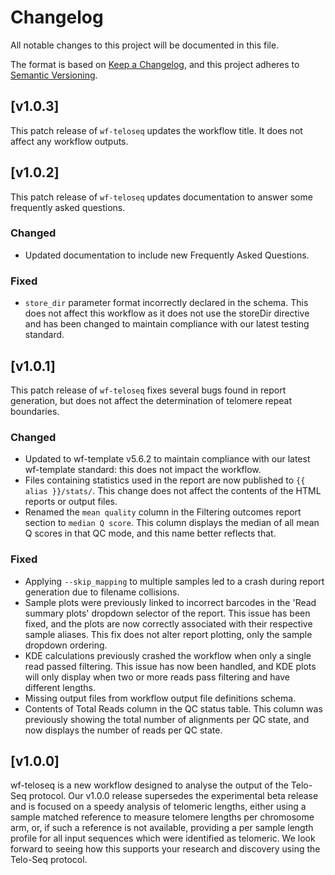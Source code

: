 # Changelog

All notable changes to this project will be documented in this file.

The format is based on [Keep a Changelog](https://keepachangelog.com/en/1.1.0/),
and this project adheres to [Semantic Versioning](https://semver.org/spec/v2.0.0.html).

## [v1.0.3]
This patch release of `wf-teloseq` updates the workflow title. It does not affect any workflow outputs.

## [v1.0.2]
This patch release of `wf-teloseq` updates documentation to answer some frequently asked questions.

### Changed
- Updated documentation to include new Frequently Asked Questions.
### Fixed
- `store_dir` parameter format incorrectly declared in the schema. This does not affect this workflow as it does not use the storeDir directive and has been changed to maintain compliance with our latest testing standard.

## [v1.0.1]
This patch release of `wf-teloseq` fixes several bugs found in report generation, but does not affect the determination of telomere repeat boundaries.

### Changed
- Updated to wf-template v5.6.2 to maintain compliance with our latest wf-template standard: this does not impact the workflow.
- Files containing statistics used in the report are now published to `{{ alias }}/stats/`. This change does not affect the contents of the HTML reports or output files.
- Renamed the `mean quality` column in the Filtering outcomes report section to `median Q score`. This column displays the median of all mean Q scores in that QC mode, and this name better reflects that.

### Fixed
- Applying `--skip_mapping` to multiple samples led to a crash during report generation due to filename collisions.
- Sample plots were previously linked to incorrect barcodes in the 'Read summary plots' dropdown selector of the report. This issue has been fixed, and the plots are now correctly associated with their respective sample aliases. This fix does not alter report plotting, only the sample dropdown ordering.
- KDE calculations previously crashed the workflow when only a single read passed filtering. This issue has now been handled, and KDE plots will only display when two or more reads pass filtering and have different lengths.
- Missing output files from workflow output file definitions schema.
- Contents of Total Reads column in the QC status table. This column was previously showing the total number of alignments per QC state, and now displays the number of reads per QC state.

## [v1.0.0]

wf-teloseq is a new workflow designed to analyse the output of the Telo-Seq protocol.
Our v1.0.0 release supersedes the experimental beta release and is focused on a speedy analysis of telomeric lengths, either using a sample matched reference to measure telomere lengths per chromosome arm, or, if such a reference is not available, providing a per sample length profile for all input sequences which were identified as telomeric.
We look forward to seeing how this supports your research and discovery using the Telo-Seq protocol.
